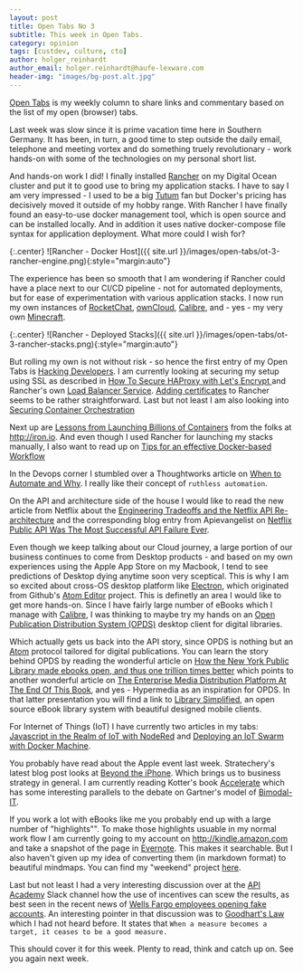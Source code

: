 ```yaml
---
layout: post
title: Open Tabs No 3
subtitle: This week in Open Tabs.
category: opinion
tags: [custdev, culture, cto]
author: holger_reinhardt
author_email: holger.reinhardt@haufe-lexware.com 
header-img: "images/bg-post.alt.jpg"
---
```


[Open Tabs](http://dev.haufe.com/meta/category/opinion/) is my weekly column to share links and commentary based on the list of my open (browser) tabs. 

Last week was slow since it is prime vacation time here in Southern Germany. It has been, in turn, a good time to step outside the daily email, telephone and meeting vortex and do something truely revolutionary - work hands-on with some of the technologies on my personal short list.

And hands-on work I did! I finally installed [Rancher](http://rancher.com) on my Digital Ocean cluster and put it to good use to bring my application stacks. I have to say I am very impressed - I used to be a big [Tutum](https://blog.tutum.co) fan but Docker's pricing has decisively moved it outside of my hobby range. With Rancher I have finally found an easy-to-use docker management tool, which is open source and can be installed locally. And in addition it uses native docker-compose file syntax for application deployment. What more could I wish for?

{:.center}
![Rancher - Docker Host]({{ site.url }}/images/open-tabs/ot-3-rancher-engine.png){:style="margin:auto"}

The experience has been so smooth that I am wondering if Rancher could have a place next to our CI/CD pipeline - not for automated deployments, but for ease of experimentation with various application stacks. I now run my own instances of [RocketChat](https://gist.github.com/hlgr360/d7f6ae9452f77c193fea81fc94e5c730), [ownCloud](https://gist.github.com/hlgr360/d8832ee7d02ca6fa4ab6be4857bac26d), [Calibre](https://gist.github.com/hlgr360/39ee1f7c45ec39cf4c4832df3219fb4e), and - yes - my very own [Minecraft](https://gist.github.com/hlgr360/c8cfc249de2e6f4548e9ad231051187f). 

{:.center}
![Rancher - Deployed Stacks]({{ site.url }}/images/open-tabs/ot-3-rancher-stacks.png){:style="margin:auto"}

But rolling my own is not without risk - so hence the first entry of my Open Tabs is [Hacking Developers](http://bouk.co/blog/hacking-developers/). I am currently looking at securing my setup using SSL as described in [How To Secure HAProxy with Let's Encrypt ](https://www.digitalocean.com/community/tutorials/how-to-secure-haproxy-with-let-s-encrypt-on-ubuntu-14-04) and Rancher's own [Load Balancer Service](http://docs.rancher.com/rancher/v1.1/zh/cattle/adding-load-balancers/). [Adding certificates](http://docs.rancher.com/rancher/v1.1/zh/environments/certificates/) to Rancher seems to be rather straightforward. Last but not least I am also looking into [Securing Container Orchestration](http://blogs.adobe.com/security/2016/08/security-considerations-for-container-orchestration.html)

Next up are [Lessons from Launching Billions of Containers](http://www.infoworld.com/article/3112875/application-development/lessons-from-launching-billions-of-docker-containers.html) from the folks at <http://iron.io>. And even though I used Rancher for launching my stacks manually, I also want to read up on [Tips for an effective Docker-based Workflow](https://www.oreilly.com/ideas/4-tips-for-an-effective-docker-based-workflow)

In the Devops corner I stumbled over a Thoughtworks article on [When to Automate and Why](https://www.thoughtworks.com/insights/blog/when-to-automate-and-why). I really like their concept of `ruthless automation`.

On the API and architecture side of the house I would like to read the new article from Netflix about the [Engineering Tradeoffs and the Netflix API Re-architecture](http://techblog.netflix.com/2016/08/engineering-trade-offs-and-netflix-api.html) and the corresponding blog entry from Apievangelist on [Netflix Public API Was The Most Successful API Failure Ever](http://apievangelist.com/2016/09/07/the-netflix-public-api-was-the-most-successful-api-failure-ever/).

Even though we keep talking about our Cloud journey, a large portion of our business continues to come from Desktop products - and based on my own experiences using the Apple App Store on my Macbook, I tend to see predictions of Desktop dying anytime soon very sceptical. This is why I am so excited about cross-OS desktop platform like [Electron](http://electron.atom.io), which originated from Github's [Atom Editor](https://atom.io) project. This is definetly an area I would like to get more hands-on. Since I have fairly large number of eBooks which I manage with [Calibre](https://calibre-ebook.com), I was thinking to maybe try my hands on an [Open Publication Distribution System (OPDS)](http://opds-spec.org/about/) desktop client for digital libraries. 

Which actually gets us back into the API story, since OPDS is nothing but an [Atom](http://www.ietf.org/rfc/rfc4287.txt) protocol tailored for digital publications. You can learn the story behind OPDS by reading the wonderful article on [How the New York Public Library made ebooks open, and thus one trillion times better](https://boingboing.net/2016/08/21/how-the-new-york-public-librar.html) which points to another wonderful article on [The Enterprise Media Distribution Platform At The End Of This Book](https://www.crummy.com/writing/speaking/2015-RESTFest/), and yes - Hypermedia as an inspiration for OPDS. In that latter presentation you will find a link to [Library Simplified](http://www.librarysimplified.org), an open source eBook library system with beautiful designed mobile clients.

For Internet of Things (IoT) I have currently two articles in my tabs: [Javascript in the Realm of IoT with NodeRed](https://blog.pusher.com/javascript-in-the-realm-of-iot-with-node-red/) and [Deploying an IoT Swarm with Docker Machine](http://blog.hypriot.com/post/deploy-swarm-on-chip-with-docker-machine/).

You probably have read about the Apple event last week. Stratechery's latest blog post looks at [Beyond the iPhone](https://stratechery.com/2016/beyond-the-iphone/). Which brings us to business strategy in general. I am currently reading Kotter's book [Accelerate](http://www.kotterinternational.com/book/accelerate/) which has some interesting parallels to the debate on Gartner's model of [Bimodal-IT](http://www.gartner.com/it-glossary/bimodal).

If you work a lot with eBooks like me you probably end up with a large number of "highlights"". To make those highlights usuable in my normal work flow I am currently going to my account on <http://kindle.amazon.com> and take a snapshot of the page in [Evernote](http://evernote.com). This makes it searchable. But I  also haven't given up my idea of converting them (in markdown format) to beautiful mindmaps. You can find my "weekend" project [here](https://github.com/hlgr360/mindmap.js).

Last but not least I had a very interesting discussion over at the [API Academy](http://www.apiacademy.co) Slack channel how the use of incentives can scew the results, as best seen in the recent news of [Wells Fargo employees opening fake accounts](https://twitter.com/ritholtz/status/774236789624205312). An interesting pointer in that discussion was to [Goodhart's Law](https://en.m.wikipedia.org/wiki/Goodhart%27s_law) which I had not heard before. It states that `When a measure becomes a target, it ceases to be a good measure.`

This should cover it for this week. Plenty to read, think and catch up on. See you again next week.

